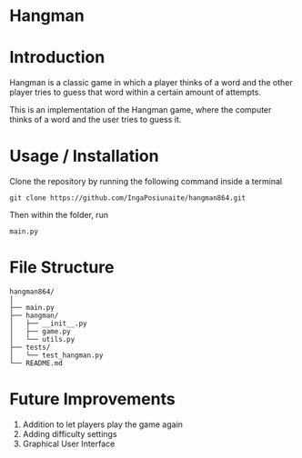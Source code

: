 # Hangman


# Introduction

Hangman is a classic game in which a player thinks of a word and the other player tries to guess that word within a certain amount of attempts.

This is an implementation of the Hangman game, where the computer thinks of a word and the user tries to guess it. 

# Usage / Installation 

Clone the repository by running the following command inside a terminal

```
git clone https://github.com/IngaPosiunaite/hangman864.git 
```

Then within the folder, run 

```
main.py
```

# File Structure 

```
hangman864/
│
├── main.py
├── hangman/
│   ├── __init__.py
│   ├── game.py
│   └── utils.py
├── tests/
│   └── test_hangman.py
└── README.md

```

# Future Improvements 

1. Addition to let players play the game again 
2. Adding difficulty settings 
3. Graphical User Interface
